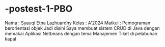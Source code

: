 # -postest-1-PBO
Nama    : Syauqi Etna Lazhuardhy
Kelas   : A'2024
Matkul  : Pemograman berorientasi objek
Jadi disini Saya membuat sistem CRUD di Java dengan memakai Aplikasi Netbeans dengan tema Manajemen Tiket di pelabuhan kapal


